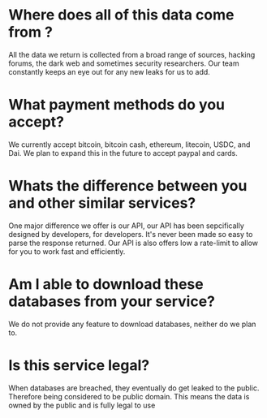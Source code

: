 # Where does all of this data come from ?
All the data we return is collected from a broad range of sources, hacking forums, the dark web and sometimes security researchers. Our team constantly keeps an eye out for any new leaks for us to add.

# What payment methods do you accept?
We currently accept bitcoin, bitcoin cash, ethereum, litecoin, USDC, and Dai. We plan to expand this in the future to accept paypal and cards.

# Whats the difference between you and other similar services?
One major difference we offer is our API, our API has been sepcifically designed by developers, for developers. It's never been made so easy to parse the response returned. Our API is also offers low a rate-limit to allow for you to work fast and efficiently.

# Am I able to download these databases from your service?
We do not provide any feature to download databases, neither do we plan to.

# Is this service legal?
When databases are breached, they eventually do get leaked to the public. Therefore being considered to be public domain. This means the data is owned by the public and is fully legal to use
